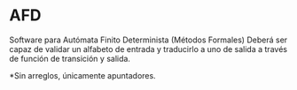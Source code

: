 # AFD
Software para Autómata Finito Determinista (Métodos Formales)
Deberá ser capaz de validar un alfabeto de entrada y traducirlo a uno de salida a través de función de transición y salida.

*Sin arreglos, únicamente apuntadores.
